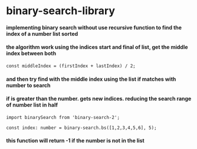 # binary-search-library  


#### implementing binary search without use recursive function to find the index of a number list sorted
#### the algorithm work using the indices start and final of list, get the middle index between both  
``` 
const middleIndex = (firstIndex + lastIndex) / 2; 
```  
#### and then try find with the middle index using the list if matches with number to search
#### if is greater than the number. gets new indices. reducing the search range of number list in half

```
import binarySearch from 'binary-search-2';
```

```
const index: number = binary-search.bs([1,2,3,4,5,6], 5);
```

#### this function will return -1 if the number is not in the list 
